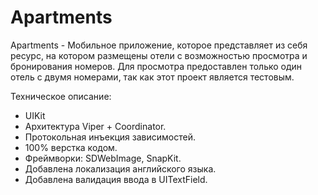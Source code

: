 # Apartments
Apartments - Мобильное приложение, которое представляет из себя ресурс, на котором размещены отели с возможностью просмотра и бронирования номеров.
Для просмотра предоставлен только один отель с двумя номерами, так как этот проект является тестовым.


Техническое описание:
- UIKit
- Архитектура Viper + Coordinator.
- Протокольная инъекция зависимостей.
- 100% верстка кодом.
- Фреймворки: SDWebImage, SnapKit.
- Добавлена локализация английского языка.
- Добавлена валидация ввода в UITextField.
